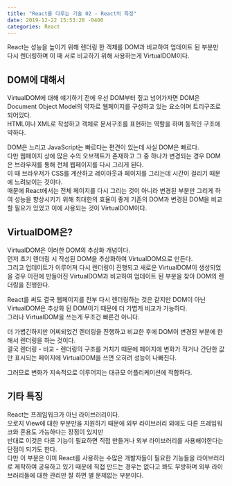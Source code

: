 ```yaml
---
title: "React를 다루는 기술 02 - React의 특징"
date: 2019-12-22 15:53:28 -0400
categories: React 
---
```


React는 성능을 높이기 위해 렌더링 한 객체를 DOM과 비교하여 업데이트 된 부분만 다시 렌더링하며 이 때 서로 비교하기 위해 사용하는게 VirtualDOM이다.  

DOM에 대해서
---------------------------
VirtualDOM에 대해 얘기하기 전에 우선 DOM부터 짚고 넘어가자면 DOM은 Document Object Model의 약자로 웹페이지를 구성하고 있는 요소이며 트리구조로 되어있다.  
HTML이나 XML로 작성하고 객체로 문서구조를 표현하는 역할을 하며 동적인 구조에 약하다.  

DOM은 느리고 JavaScript는 빠르다는 편견이 있는데 사실 DOM은 빠르다.  
다만 웹페이지 상에 많은 수의 오브젝트가 존재하고 그 중 하나가 변경되는 경우 DOM은 브라우저를 통해 전체 웹페이지를 다시 그리게 된다.  
이 때 브라우저가 CSS를 계산하고 레이아웃과 페이지를 그리는데 시간이 걸리기 때문에 느려보이는 것이다.  
때문에 React에서는 전체 페이지를 다시 그리는 것이 아니라 변경된 부분만 그리게 하여 성능을 향상시키기 위해 최대한의 효율이 좋게 기존의 DOM과 변경된 DOM을 비교할 필요가 있었고 이에 사용되는 것이 VirtualDOM이다.  

VirtualDOM은?
------------------------
VirtualDOM은 이러한 DOM의 추상화 개념이다.  
먼저 초기 렌더링 시 작성된 DOM을 추상화하여 VirtualDOM으로 만든다.  
그리고 업데이트가 이루어져 다시 렌더링이 진행되고 새로운 VirtualDOM이 생성되었을 경우 이전에 만들어진 VirtualDOM과 비교하여 업데이트 된 부분을 찾아 DOM의 렌더링을 진행한다.  

React를 써도 결국 웹페이지를 전부 다시 렌더링하는 것은 같지만 DOM이 아닌 VirtualDOM은 추상화 된 DOM이기 때문에 더 가볍게 비교가 가능하다.  
그러나 VirtualDOM을 쓰는게 무조건 빠른건 아니다.

더 가볍긴하지만 어찌되었건 렌더링을 진행하고 비교한 후에 DOM이 변경된 부분에 한해서 렌더링을 하는 것이다.  
결국 렌더링 - 비교 - 렌더링의 구조를 거치기 때문에 페이지에 변화가 적거나 간단한 값만 표시되는 페이지에 VirtualDOM을 쓰면 오히려 성능이 나빠진다.

그러므로 변화가 지속적으로 이루어지는 대규모 어플리케이션에 적합하다.  

기타 특징
-------------------------
React는 프레임워크가 아닌 라이브러리이다.  
오로지 View에 대한 부분만을 지원하기 때문에 외부 라이브러리 외에도 다른 프레임워크와 혼용도 가능하다는 장점이 있지만  
반대로 이것은 다른 기능이 필요하면 직접 만들거나 외부 라이브러리를 사용해야한다는 단점이 되기도 한다.  
다만 이 부분은 이미 React를 사용하는 수많은 개발자들이 필요한 기능들을 라이브러리로 제작하여 공유하고 있기 때문에 직접 만드는 경우는 없다고 봐도 무방하며 외부 라이브러리들에 대한 관리만 잘 하면 별 문제없는 부분이다.  

